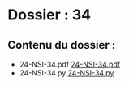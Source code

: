 # Dossier : 34
 
 ## Contenu du dossier : 
- 24-NSI-34.pdf [24-NSI-34.pdf](./24-NSI-34.pdf)
- 24-NSI-34.py [24-NSI-34.py](./24-NSI-34.py)
